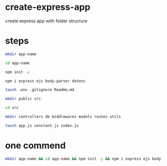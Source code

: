 # create-express-app

create express app with folder structure

# steps

```bash
mkdir app-name
```

```bash
cd app-name
```

```bash
npm init -y
```

```bash
npm i express ejs body-parser dotenv
```

```bash
touch .env .gitignore Readme.md
```

```bash
mkdir public src
```

```bash
cd src
```

```bash
mkdir controllers db middlewares models routes utils
```

```bash
touch app.js constant.js index.js
```

# one commend

```bash
mkdir app-name && cd app-name && npm init -y && npm i express ejs body-parser dotenv && touch .env .gitignore Readme.md && mkdir public src && cd src && mkdir controllers db middlewares models routes utils && touch app.js constant.js index.js
```
